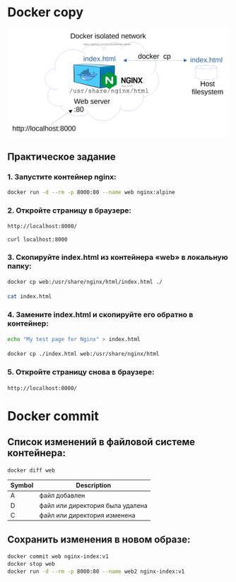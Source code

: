 # Docker copy

<img src="copy-commit.png" alt="copy-commit" width="1024"/>

## Практическое задание

### 1. Запустите контейнер nginx:

```bash
docker run -d --rm -p 8000:80 --name web nginx:alpine
```

### 2. Откройте страницу в браузере:

`http://localhost:8000/`

```
curl localhost:8000
```

### 3. Скопируйте index.html из контейнера «web» в локальную папку:

```bash
docker cp web:/usr/share/nginx/html/index.html ./

cat index.html
```

### 4. Замените index.html и скопируйте его обратно в контейнер:

```bash
echo "My test page for Nginx" > index.html

docker cp ./index.html web:/usr/share/nginx/html
```

### 5. Откройте страницу снова в браузере:

`http://localhost:8000/`


# Docker commit

## Список изменений в файловой системе контейнера:

```
docker diff web
```

Symbol | Description
---|---
A | файл добавлен
D | файл или директория была удалена
C | файл или директория изменена

## Сохранить изменения в новом образе:

```bash
docker commit web nginx-index:v1
docker stop web
docker run -d --rm -p 8000:80 --name web2 nginx-index:v1
```
